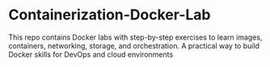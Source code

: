 # Containerization-Docker-Lab
This repo contains Docker labs with step-by-step exercises to learn images, containers, networking, storage, and orchestration. A practical way to build Docker skills for DevOps and cloud environments
